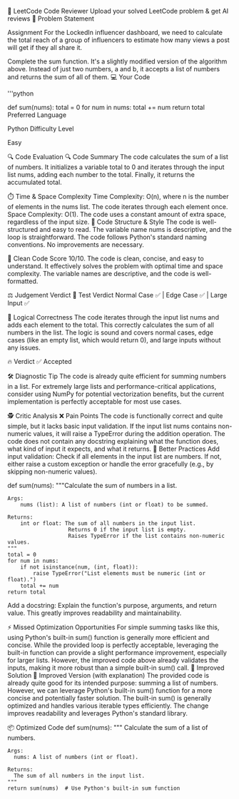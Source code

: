 🧠 LeetCode Code Reviewer
Upload your solved LeetCode problem & get AI reviews
📝 Problem Statement

Assignment
For the LockedIn influencer dashboard, we need to calculate the total reach of a group of influencers to estimate how many views a post will get if they all share it.

Complete the sum function. It's a slightly modified version of the algorithm above. Instead of just two numbers, a and b, it accepts a list of numbers and returns the sum of all of them.
💻 Your Code

'''python

def sum(nums):
    total = 0
    for num in nums:
        total += num
    return total
Preferred Language


Python
Difficulty Level

Easy

🔍 Code Evaluation
🔍 Code Summary
The code calculates the sum of a list of numbers. It initializes a variable total to 0 and iterates through the input list nums, adding each number to the total. Finally, it returns the accumulated total.

⏱️ Time & Space Complexity
Time Complexity: O(n), where n is the number of elements in the nums list. The code iterates through each element once.
Space Complexity: O(1). The code uses a constant amount of extra space, regardless of the input size.
📐 Code Structure & Style
The code is well-structured and easy to read. The variable name nums is descriptive, and the loop is straightforward. The code follows Python's standard naming conventions. No improvements are necessary.

🧼 Clean Code Score
10/10. The code is clean, concise, and easy to understand. It effectively solves the problem with optimal time and space complexity. The variable names are descriptive, and the code is well-formatted.

⚖️ Judgement Verdict
🧪 Test Verdict
Normal Case ✅ | Edge Case ✅ | Large Input ✅

🧠 Logical Correctness
The code iterates through the input list nums and adds each element to the total. This correctly calculates the sum of all numbers in the list. The logic is sound and covers normal cases, edge cases (like an empty list, which would return 0), and large inputs without any issues.

🔥 Verdict
✅ Accepted

🛠️ Diagnostic Tip
The code is already quite efficient for summing numbers in a list. For extremely large lists and performance-critical applications, consider using NumPy for potential vectorization benefits, but the current implementation is perfectly acceptable for most use cases.

🕵️ Critic Analysis
❌ Pain Points
The code is functionally correct and quite simple, but it lacks basic input validation. If the input list nums contains non-numeric values, it will raise a TypeError during the addition operation.
The code does not contain any docstring explaining what the function does, what kind of input it expects, and what it returns.
🧠 Better Practices
Add input validation: Check if all elements in the input list are numbers. If not, either raise a custom exception or handle the error gracefully (e.g., by skipping non-numeric values).

def sum(nums):
    """Calculate the sum of numbers in a list.

    Args:
        nums (list): A list of numbers (int or float) to be summed.

    Returns:
        int or float: The sum of all numbers in the input list.
                       Returns 0 if the input list is empty.
                       Raises TypeError if the list contains non-numeric values.
    """
    total = 0
    for num in nums:
        if not isinstance(num, (int, float)):
            raise TypeError("List elements must be numeric (int or float).")
        total += num
    return total

Add a docstring: Explain the function's purpose, arguments, and return value. This greatly improves readability and maintainability.

⚡ Missed Optimization Opportunities
For simple summing tasks like this, using Python's built-in sum() function is generally more efficient and concise. While the provided loop is perfectly acceptable, leveraging the built-in function can provide a slight performance improvement, especially for larger lists. However, the improved code above already validates the inputs, making it more robust than a simple built-in sum() call.
🚀 Improved Solution
🚀 Improved Version (with explanation)
The provided code is already quite good for its intended purpose: summing a list of numbers. However, we can leverage Python's built-in sum() function for a more concise and potentially faster solution. The built-in sum() is generally optimized and handles various iterable types efficiently. The change improves readability and leverages Python's standard library.

📦 Optimized Code
def sum(nums):
    """
    Calculate the sum of a list of numbers.

    Args:
      nums: A list of numbers (int or float).

    Returns:
      The sum of all numbers in the input list.
    """
    return sum(nums)  # Use Python's built-in sum function

